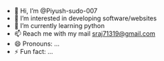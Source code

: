 - 👋 Hi, I’m @Piyush-sudo-007
- 👀 I’m interested in developing software/websites
- 🌱 I’m currently learning python
- 📫 Reach me with my mail sraj71319@gmail.com 
- 😄 Pronouns: ...
- ⚡ Fun fact: ...

<!---
Piyush-sudo-007/Piyush-sudo-007 is a ✨ special ✨ repository because its `README.md` (this file) appears on your GitHub profile.
You can click the Preview link to take a look at your changes.
--->
